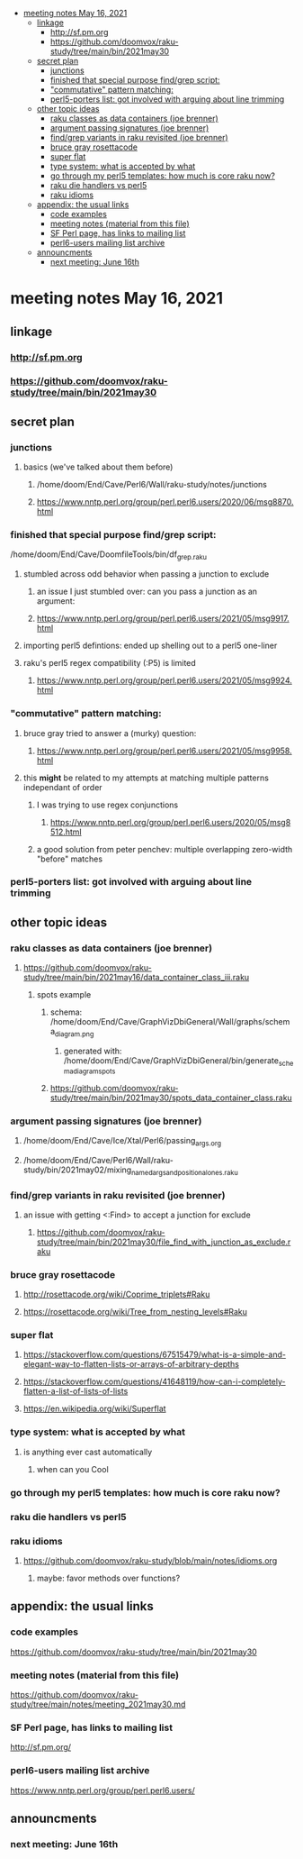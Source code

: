 - [meeting notes May 16, 2021](#org1f1cbd5)
  - [linkage](#org9ac88d4)
    - [<http://sf.pm.org>](#org1b71f2f)
    - [<https://github.com/doomvox/raku-study/tree/main/bin/2021may30>](#orgd2d328f)
  - [secret plan](#orgd42c82e)
    - [junctions](#org0227c78)
    - [finished that special purpose find/grep script:](#org782a531)
    - ["commutative" pattern matching:](#orgbabad84)
    - [perl5-porters list: got involved with arguing about line trimming](#org0470ef1)
  - [other topic ideas](#orgd1c91b7)
    - [raku classes as data containers (joe brenner)](#orgfe5b130)
    - [argument passing signatures (joe brenner)](#org59e6479)
    - [find/grep variants in raku revisited (joe brenner)](#orgd2ac994)
    - [bruce gray rosettacode](#org749354c)
    - [super flat](#org1f0decf)
    - [type system: what is accepted by what](#orgd11166a)
    - [go through my perl5 templates: how much is core raku now?](#orgcbc8a5f)
    - [raku die handlers vs perl5](#orgb35fcff)
    - [raku idioms](#orgc04a7f3)
  - [appendix: the usual links](#orgb9dca00)
    - [code examples](#orga8172de)
    - [meeting notes (material from this file)](#org45d98e4)
    - [SF Perl page, has links to mailing list](#orgfd25995)
    - [perl6-users mailing list archive](#org9e0b367)
  - [announcments](#orgf852d27)
    - [next meeting: June 16th](#org5599f54)


<a id="org1f1cbd5"></a>

# meeting notes May 16, 2021


<a id="org9ac88d4"></a>

## linkage


<a id="org1b71f2f"></a>

### <http://sf.pm.org>


<a id="orgd2d328f"></a>

### <https://github.com/doomvox/raku-study/tree/main/bin/2021may30>


<a id="orgd42c82e"></a>

## secret plan


<a id="org0227c78"></a>

### junctions

1.  basics (we've talked about them before)

    1.  /home/doom/End/Cave/Perl6/Wall/raku-study/notes/junctions
    
    2.  <https://www.nntp.perl.org/group/perl.perl6.users/2020/06/msg8870.html>


<a id="org782a531"></a>

### finished that special purpose find/grep script:

/home/doom/End/Cave/DoomfileTools/bin/df<sub>grep.raku</sub>

1.  stumbled across odd behavior when passing a junction to exclude

    1.  an issue I just stumbled over: can you pass a junction as an argument:
    
    2.  <https://www.nntp.perl.org/group/perl.perl6.users/2021/05/msg9917.html>

2.  importing perl5 defintions: ended up shelling out to a perl5 one-liner

3.  raku's perl5 regex compatibility (:P5) is limited

    1.  <https://www.nntp.perl.org/group/perl.perl6.users/2021/05/msg9924.html>


<a id="orgbabad84"></a>

### "commutative" pattern matching:

1.  bruce gray tried to answer a (murky) question:

    1.  <https://www.nntp.perl.org/group/perl.perl6.users/2021/05/msg9958.html>

2.  this **might** be related to my attempts at matching multiple patterns independant of order

    1.  I was trying to use regex conjunctions
    
        1.  <https://www.nntp.perl.org/group/perl.perl6.users/2020/05/msg8512.html>
    
    2.  a good solution from peter penchev: multiple overlapping zero-width "before" matches


<a id="org0470ef1"></a>

### perl5-porters list: got involved with arguing about line trimming


<a id="orgd1c91b7"></a>

## other topic ideas


<a id="orgfe5b130"></a>

### raku classes as data containers (joe brenner)

1.  <https://github.com/doomvox/raku-study/tree/main/bin/2021may16/data_container_class_iii.raku>

    1.  spots example
    
        1.  schema: /home/doom/End/Cave/GraphVizDbiGeneral/Wall/graphs/schema<sub>diagram.png</sub>
        
            1.  generated with: /home/doom/End/Cave/GraphVizDbiGeneral/bin/generate<sub>schema</sub><sub>diagram</sub><sub>spots</sub>
        
        2.  <https://github.com/doomvox/raku-study/tree/main/bin/2021may30/spots_data_container_class.raku>


<a id="org59e6479"></a>

### argument passing signatures (joe brenner)

1.  /home/doom/End/Cave/Ice/Xtal/Perl6/passing<sub>args.org</sub>

2.  /home/doom/End/Cave/Perl6/Wall/raku-study/bin/2021may02/mixing<sub>named</sub><sub>args</sub><sub>and</sub><sub>positional</sub><sub>ones.raku</sub>


<a id="orgd2ac994"></a>

### find/grep variants in raku revisited (joe brenner)

1.  an issue with getting <:Find> to accept a junction for exclude

    1.  <https://github.com/doomvox/raku-study/tree/main/bin/2021may30/file_find_with_junction_as_exclude.raku>


<a id="org749354c"></a>

### bruce gray rosettacode

1.  <http://rosettacode.org/wiki/Coprime_triplets#Raku>

2.  <https://rosettacode.org/wiki/Tree_from_nesting_levels#Raku>


<a id="org1f0decf"></a>

### super flat

1.  <https://stackoverflow.com/questions/67515479/what-is-a-simple-and-elegant-way-to-flatten-lists-or-arrays-of-arbitrary-depths>

2.  <https://stackoverflow.com/questions/41648119/how-can-i-completely-flatten-a-list-of-lists-of-lists>

3.  <https://en.wikipedia.org/wiki/Superflat>


<a id="orgd11166a"></a>

### type system: what is accepted by what

1.  is anything ever cast automatically

    1.  when can you Cool


<a id="orgcbc8a5f"></a>

### go through my perl5 templates: how much is core raku now?


<a id="orgb35fcff"></a>

### raku die handlers vs perl5


<a id="orgc04a7f3"></a>

### raku idioms

1.  <https://github.com/doomvox/raku-study/blob/main/notes/idioms.org>

    1.  maybe: favor methods over functions?


<a id="orgb9dca00"></a>

## appendix: the usual links


<a id="orga8172de"></a>

### code examples

<https://github.com/doomvox/raku-study/tree/main/bin/2021may30>


<a id="org45d98e4"></a>

### meeting notes (material from this file)

<https://github.com/doomvox/raku-study/tree/main/notes/meeting_2021may30.md>


<a id="orgfd25995"></a>

### SF Perl page, has links to mailing list

<http://sf.pm.org/>


<a id="org9e0b367"></a>

### perl6-users mailing list archive

<https://www.nntp.perl.org/group/perl.perl6.users/>


<a id="orgf852d27"></a>

## announcments


<a id="org5599f54"></a>

### next meeting: June 16th
